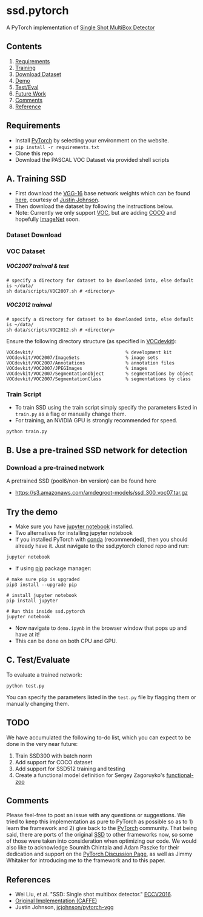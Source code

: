# ssd.pytorch
A PyTorch implementation of [Single Shot MultiBox Detector](http://arxiv.org/abs/1512.02325)

## Contents
1. [Requirements](#requirements)
2. [Training](#a.-training-ssd)
3. [Download Dataset](#dataset-download)
4. [Demo](#b.-Use-a-pre-trained-SSD-network-for-detection)
5. [Test/Eval](#c.-test/evaluate)
6. [Future Work](#todo)
7. [Comments](#comments)
8. [Reference](#references)


## Requirements
- Install [PyTorch](http://pytorch.org/) by selecting your environment on the website. 
- `pip install -r requirements.txt`
- Clone this repo 
- Download the PASCAL VOC Dataset via provided shell scripts

## A. Training SSD
- First download the [VGG-16](https://arxiv.org/abs/1409.1556) base network weights which can be found [here](https://s3-us-west-2.amazonaws.com/jcjohns-models/vgg16-00b39a1b.pth), courtesy of [Justin Johnson](https://github.com/jcjohnson/pytorch-vgg).
- Then download the dataset by following the instructions below. 
- Note: Currently we only support [VOC](http://host.robots.ox.ac.uk/pascal/VOC/), but are adding [COCO](http://mscoco.org/) and hopefully [ImageNet](http://www.image-net.org/) soon. 
### Dataset Download

### VOC Dataset
##### VOC2007 trainval & test
```Shell
# specify a directory for dataset to be downloaded into, else default is ~/data/
sh data/scripts/VOC2007.sh # <directory>
```
##### VOC2012 trainval
```Shell
# specify a directory for dataset to be downloaded into, else default is ~/data/
sh data/scripts/VOC2012.sh # <directory>
```

 Ensure the following directory structure (as specified in [VOCdevkit](http://host.robots.ox.ac.uk/pascal/VOC/voc2007/devkit_doc_07-Jun-2007.pdf)):

```
VOCdevkit/                                  % development kit
VOCdevkit/VOC2007/ImageSets                 % image sets
VOCdevkit/VOC2007/Annotations               % annotation files
VOCdevkit/VOC2007/JPEGImages                % images
VOCdevkit/VOC2007/SegmentationObject        % segmentations by object
VOCdevkit/VOC2007/SegmentationClass         % segmentations by class
```

### Train Script 
- To train SSD using the train script simply specify the parameters listed in `train.py` as a flag or manually change them.
- For training, an NVIDIA GPU is strongly recommended for speed. 
```Shell 
python train.py
```
 
## B. Use a pre-trained SSD network for detection

### Download a pre-trained network
A pretrained SSD (pool6/non-bn version) can be found here
- https://s3.amazonaws.com/amdegroot-models/ssd_300_voc07.tar.gz

## Try the demo
- Make sure you have [jupyter notebook](http://jupyter.readthedocs.io/en/latest/install.html) installed. 
- Two alternatives for installing jupyter notebook
- If you installed PyTorch with [conda](https://www.continuum.io/downloads) (recommended), then you should already have it.  Just navigate to the ssd.pytorch cloned repo and run:
```Shell
jupyter notebook
```
- If using [pip](https://pypi.python.org/pypi/pip) package manager:
```Shell
# make sure pip is upgraded 
pip3 install --upgrade pip 

# install jupyter notebook
pip install jupyter

# Run this inside ssd.pytorch
jupyter notebook 
```
- Now navigate to `demo.ipynb` in the browser window that pops up and have at it!
- This can be done on both CPU and GPU. 

## C. Test/Evaluate
To evaluate a trained network:
```Shell
python test.py
```
You can specify the parameters listed in the `test.py` file by flagging them or manually changing them.  

## TODO 
We have accumulated the following to-do list, which you can expect to be done in the very near future:
1. Train SSD300 with batch norm 
2. Add support for COCO dataset 
3. Add support for SSD512 training and testing
4. Create a functional model definition for Sergey Zagoruyko's [functional-zoo](https://github.com/szagoruyko/functional-zoo)

## Comments
Please feel-free to post an issue with any questions or suggestions.  We tried to keep this implementation as pure to PyTorch as 
possible so as to 1) learn the framework and 2) give back to the [PyTorch](http://pytorch.org/) community.  That being said, there are ports of the original [SSD](https://github.com/weiliu89/caffe/tree/ssd) to other frameworks now, so some of those were taken into consideration when optimizing our code.  We would also like to acknowledge Soumith Chintala and Adam Paszke for their dedication and support on the 
[PyTorch Discussion Page](https://discuss.pytorch.org/), as well as Jimmy Whitaker for introducing me to the framework and to this paper. 


## References
- Wei Liu, et al. "SSD: Single shot multibox detector." [ECCV2016]((http://arxiv.org/abs/1512.02325)).
- [Original Implementation (CAFFE)](https://github.com/weiliu89/caffe/tree/ssd)
- Justin Johnson, [jcjohnson/pytorch-vgg](https://github.com/jcjohnson/pytorch-vgg)
